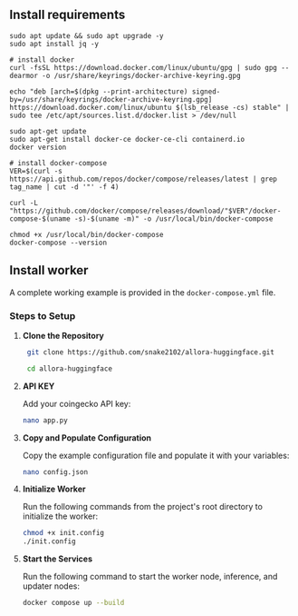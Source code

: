 ## Install requirements
```
sudo apt update && sudo apt upgrade -y
sudo apt install jq -y

# install docker
curl -fsSL https://download.docker.com/linux/ubuntu/gpg | sudo gpg --dearmor -o /usr/share/keyrings/docker-archive-keyring.gpg

echo "deb [arch=$(dpkg --print-architecture) signed-by=/usr/share/keyrings/docker-archive-keyring.gpg] https://download.docker.com/linux/ubuntu $(lsb_release -cs) stable" | sudo tee /etc/apt/sources.list.d/docker.list > /dev/null

sudo apt-get update
sudo apt-get install docker-ce docker-ce-cli containerd.io
docker version

# install docker-compose
VER=$(curl -s https://api.github.com/repos/docker/compose/releases/latest | grep tag_name | cut -d '"' -f 4)

curl -L "https://github.com/docker/compose/releases/download/"$VER"/docker-compose-$(uname -s)-$(uname -m)" -o /usr/local/bin/docker-compose

chmod +x /usr/local/bin/docker-compose
docker-compose --version
```

## Install worker

A complete working example is provided in the `docker-compose.yml` file.

### Steps to Setup

1. **Clone the Repository**
   ```sh
    git clone https://github.com/snake2102/allora-huggingface.git
    ```
   ```sh
    cd allora-huggingface
    ```
2. **API KEY**
    
    Add your coingecko API key:
    ```sh
    nano app.py
    ```
3. **Copy and Populate Configuration**
    
    Copy the example configuration file and populate it with your variables:
    ```sh
    nano config.json
    ```

4. **Initialize Worker**
    
    Run the following commands from the project's root directory to initialize the worker:
    ```sh
    chmod +x init.config
    ./init.config
    ```
5. **Start the Services**
    
    Run the following command to start the worker node, inference, and updater nodes:
    ```sh
    docker compose up --build
    ```
